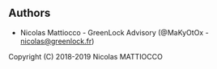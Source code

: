Authors
-------
* Nicolas Mattiocco - GreenLock Advisory (@MaKyOtOx - nicolas@greenlock.fr)

Copyright (C) 2018-2019 Nicolas MATTIOCCO
